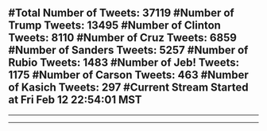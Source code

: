 #Total Number of Tweets: 37119 
#Number of Trump Tweets: 13495
#Number of Clinton Tweets: 8110
#Number of Cruz Tweets: 6859
#Number of Sanders Tweets: 5257
#Number of Rubio Tweets: 1483
#Number of Jeb! Tweets: 1175
#Number of Carson Tweets: 463
#Number of Kasich Tweets: 297
#Current Stream Started at Fri Feb 12 22:54:01 MST
---
---
---
